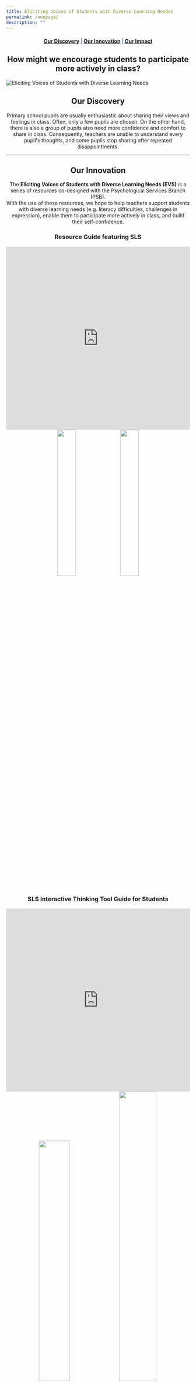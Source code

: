 ```yaml
---
title: Eliciting Voices of Students with Diverse Learning Needs1
permalink: /onepage/
description: ""
---
```

<center><h4 style="color:#578ffe;"><a href="#discovery">Our Discovery</a>  |  <a href="#innovation">Our Innovation</a>  |  <a href="#impact">Our Impact</a></h4></center>

<center><h2>How might we encourage students to participate more actively in class?</h2></center>

![Eliciting Voices of Students with Diverse Learning Needs](/images/EVS%20Featured%20Image.png)

<center><h2 id="discovery">Our Discovery</h2></center>
<center>Primary school pupils are usually enthusiastic about sharing their views and feelings in class. Often, only a few pupils are chosen. On the other hand, there is also a group of pupils also need more confidence and comfort to share in class. Consequently, teachers are unable to understand every pupil's thoughts, and some pupils stop sharing after repeated disappointments.</center>

-----------------

<center><h2 id="innovation">Our Innovation</h2></center>
<center>The <b>Eliciting Voices of Students with Diverse Learning Needs (EVS)</b> is a series of resources co-designed with the Psychological Services Branch (PSB).</center>
<center>With the use of these resources, we hope to help teachers support students with diverse learning needs (e.g. literacy difficulties, challenges in expression), enable them to participate more actively in class, and build their self-confidence.</center>

<center><h3>Resource Guide featuring SLS</h3></center>
<iframe allowfullscreen="true" height="500" width="100%" frameborder="0" src="https://docs.google.com/presentation/d/e/2PACX-1vQgyzVXnNSqmorG9rblCb0Nc3bvrsQauwsNhXNujn_A8vSy1xol7MkKPeoXffodbw/embed?start=false&amp;loop=true&amp;delayms=10000"></iframe>


<center><a href="https://for.edu.sg/evs"><img src="/images/Buttons/download-the-guide.png" style="width:32%; display: inline; margin-right:0.5rem"></a>
<a href="https://vle.learning.moe.edu.sg/mrv/community-gallery/lesson/view/fefe3103-655a-4d94-ba9c-9aa8cbf01fe8/cover"><img src="/images/Buttons/view-the-guide-on-sls.png" style="width:32%; display: inline;"></a></center>

<center><h3>SLS Interactive Thinking Tool Guide for Students</h3></center>
<iframe allowfullscreen="true" height="500" width="100%" frameborder="0" src="https://docs.google.com/presentation/d/e/2PACX-1vTFSlh5qydisKV4M_IHwxIvCcQwh2vTgsrS0mArYvy8vASbtZlJj_RKCCdRsf7I0Ys-JRkx7Y-2Zjqj/embed?start=false&amp;loop=true&amp;delayms=10000"></iframe>

<center><a href="https://for.edu.sg/evsslsittppt"><img src="/images/Buttons/download-the-editable-guide.png" style="width:41%; display: inline; margin-right:0.5rem"></a>
<a href="https://vle.learning.moe.edu.sg/mrv/community-gallery/lesson/view/e3d55ee0-386b-4e6d-bacb-06a79f4371b4/cover"><img src="/images/Buttons/assign-your-students-the-guide-on-sls.png" style="width:45%; display: inline;"></a></center>


------------------

<center><h2 id="impact">Our Impact</h2></center>

<center>Find out how teachers elicit the voices of students with diverse learning needs through the use of EVS in the primary TRANSIT* classroom!</center>

<center><small>*The TRANsition Support for InTegration (TRANSIT) programme helps Primary 1 students identified with social and behavioural needs to develop foundational self-management skills when they start school.</small></center>

<center><h3>Sembawang Primary School</h3></center>

<center>Teachers from Sembawang Primary School designed a SLS lesson with the use of poll and supporting image feature, ITT and pre-populated student answer (drawing) to further elicit voices of students with diverse learning needs.</center>

<iframe allowfullscreen="" allow="accelerometer; autoplay; clipboard-write; encrypted-media; gyroscope; picture-in-picture" frameborder="0" title="YouTube video player" src="https://www.youtube.com/embed/rK1Bn_mAkfY" height="500" width="100%"></iframe>

<center><blockquote><i>From the (EVS) resource guide, we incorporated the use of the SLS Interactive Thinking Tool (ITT) in our lesson. One of the benefits is that my quieter pupils are more responsive after the use of the SLS ITT.</i></blockquote></center>

<center><a href="https://vle.learning.moe.edu.sg/mrv/community-gallery/lesson/view/45526087-9fe1-4f6b-887e-d303f15f53a0/cover"><img src="/images/Buttons/evs-sls-lesson-asking-for-permission.png" style="width:45%; display: inline;"></a></center>

---------------------

<center><h3>St. Anthony's Primary School</h3></center>

<center>Teachers from St Anthony’s Primary School designed a SLS lesson with the use of poll and supporting image feature, and hints to further elicit the voices of students with diverse learning needs.</center>

<iframe allowfullscreen="" allow="accelerometer; autoplay; clipboard-write; encrypted-media; gyroscope; picture-in-picture" frameborder="0" title="YouTube video player" src="https://www.youtube.com/embed/dDyf9ekgT-E" height="500" width="100%"></iframe>

<center><blockquote><i>The (EVS) resource guide highlights tools such as the text-to-speech function. (The use of such tools) is useful for students with literacy needs as they can listen to the instructions instead of struggling through the reading process.</i></blockquote></center>

<center><a href="https://vle.learning.moe.edu.sg/mrv/community-gallery/lesson/view/48ecf4c2-ac17-4386-a69d-368b3f6ce570/cover"><img src="/images/Buttons/evs-sls-lesson-feelings.png" style="width:30%; display: inline;"></a></center>

---------------------